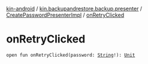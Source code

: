 [kin-android](../../index.md) / [kin.backupandrestore.backup.presenter](../index.md) / [CreatePasswordPresenterImpl](index.md) / [onRetryClicked](./on-retry-clicked.md)

# onRetryClicked

`open fun onRetryClicked(password: `[`String`](https://kotlinlang.org/api/latest/jvm/stdlib/kotlin/-string/index.html)`!): `[`Unit`](https://kotlinlang.org/api/latest/jvm/stdlib/kotlin/-unit/index.html)